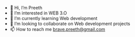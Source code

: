 - 👋 Hi, I’m Preeth
- 👀 I’m interested in WEB 3.O
- 🌱 I’m currently learning Web development 
- 💞️ I’m looking to collaborate on Web development projects 
- 📫 How to reach me brave.preeth@gmail.com 

<!---
bravepreeth/bravepreeth is a ✨ special ✨ repository because its `README.md` (this file) appears on your GitHub profile.
You can click the Preview link to take a look at your changes.
--->
